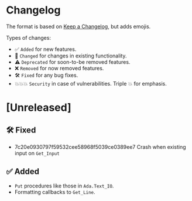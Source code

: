 # Changelog

The format is based on [Keep a Changelog](https://keepachangelog.com/en/1.0.0/),
but adds emojis.

Types of changes:

- ✅ `Added` for new features.
- 🔄 `Changed` for changes in existing functionality.
- ⚠️ `Deprecated` for soon-to-be removed features.
- ❌ `Removed` for now removed features.
- 🛠️ `Fixed` for any bug fixes.
- 💥💥💥 `Security` in case of vulnerabilities. Triple 💥 for emphasis.

# [Unreleased]

## 🛠️ Fixed

- 7c20e0930797f59532cee58968f5039ce0389ee7 Crash when existing input on `Get_Input`

## ✅ Added

- `Put` procedures like those in `Ada.Text_IO`.
- Formatting callbacks to `Get_Line`.
